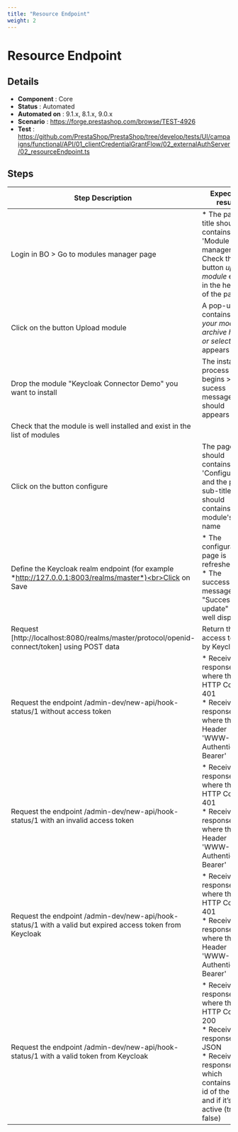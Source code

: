```yaml
---
title: "Resource Endpoint"
weight: 2
---
```


# Resource Endpoint
## Details
* **Component** : Core
* **Status** : Automated
* **Automated on** : 9.1.x, 8.1.x, 9.0.x
* **Scenario** : https://forge.prestashop.com/browse/TEST-4926
* **Test** : https://github.com/PrestaShop/PrestaShop/tree/develop/tests/UI/campaigns/functional/API/01_clientCredentialGrantFlow/02_externalAuthServer/02_resourceEndpoint.ts

## Steps
| Step Description | Expected result |
| ----- | ----- |
| Login in BO > Go to modules manager page | * The page title should contains 'Module manager'<br>Check that the button *upload module* exist in the header of the page |
| Click on the button Upload module | A pop-up contains *'Drop your module archive here or select file*' appears |
| Drop the module "Keycloak Connector Demo" you want to install | The installing process begins > a sucess message should appears |
| Check that the module is well installed and exist in the list of modules |  |
| Click on the button configure | The page title should contains 'Configure ' and the page sub-title should contains the  module's name |
| Define the Keycloak realm endpoint (for example *http://127.0.0.1:8003/realms/master*)<br>Click on Save | * The configuration page is refreshed<br> * The success message "Successful update" is well displayed |
| Request [http://localhost:8080/realms/master/protocol/openid-connect/token] using POST data | Return the access token by Keycloak |
| Request the endpoint /admin-dev/new-api/hook-status/1 without access token | * Receive a response where the HTTP Code is 401<br> * Receive a response where the Header 'WWW-Authenticate: Bearer' |
| Request the endpoint /admin-dev/new-api/hook-status/1 with an invalid access token | * Receive a response where the HTTP Code is 401<br> * Receive a response where the Header 'WWW-Authenticate: Bearer' |
| Request the endpoint /admin-dev/new-api/hook-status/1 with a valid but expired access token from Keycloak | * Receive a response where the HTTP Code is 401<br> * Receive a response where the Header 'WWW-Authenticate: Bearer' |
| Request the endpoint /admin-dev/new-api/hook-status/1 with a valid token from Keycloak | * Receive a response where the HTTP Code is 200<br> * Receive a response in JSON<br> * Receive a response which contains the id of the hook and if it’s active (true / false) |
